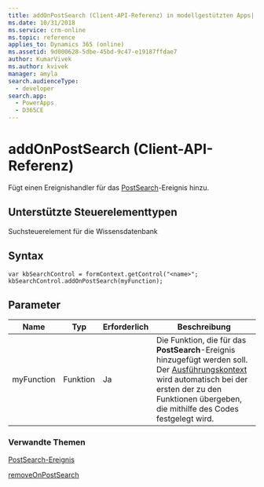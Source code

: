 ```yaml
---
title: addOnPostSearch (Client-API-Referenz) in modellgestützten Apps| MicrosoftDocs
ms.date: 10/31/2018
ms.service: crm-online
ms.topic: reference
applies_to: Dynamics 365 (online)
ms.assetid: 9d000628-5dbe-45bd-9c47-e19187ffdae7
author: KumarVivek
ms.author: kvivek
manager: amyla
search.audienceType:
  - developer
search.app:
  - PowerApps
  - D365CE
---
```

# <a name="addonpostsearch-client-api-reference"></a>addOnPostSearch (Client-API-Referenz)



Fügt einen Ereignishandler für das [PostSearch](../events/postsearch.md)-Ereignis hinzu. 

## <a name="control-types-supported"></a>Unterstützte Steuerelementtypen

Suchsteuerelement für die Wissensdatenbank

## <a name="syntax"></a>Syntax

```
var kbSearchControl = formContext.getControl("<name>";
kbSearchControl.addOnPostSearch(myFunction);
```

## <a name="parameters"></a>Parameter

|Name | Typ | Erforderlich | Beschreibung|
|--|--|--|--|
|myFunction |Funktion |Ja|Die Funktion, die für das **PostSearch**-Ereignis hinzugefügt werden soll. Der [Ausführungskontext](../../clientapi-execution-context.md) wird automatisch bei der ersten der zu den Funktionen übergeben, die mithilfe des Codes festgelegt wird.| 

### <a name="related-topics"></a>Verwandte Themen

[PostSearch-Ereignis](../events/postsearch.md)

[removeOnPostSearch](removeOnPostSearch.md)